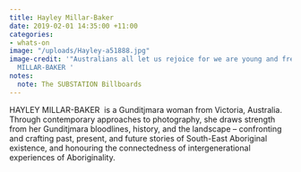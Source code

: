 ```yaml
---
title: Hayley Millar-Baker
date: 2019-02-01 14:35:00 +11:00
categories:
- whats-on
image: "/uploads/Hayley-a51888.jpg"
image-credit: '"Australians all let us rejoice for we are young and free" by HAYLEY
  MILLAR-BAKER '
notes:
  note: The SUBSTATION Billboards
---
```


HAYLEY MILLAR-BAKER  is a Gunditjmara woman from Victoria, Australia. Through contemporary approaches to photography, she draws strength from her Gunditjmara bloodlines, history, and the landscape – confronting and crafting past, present, and future stories of South-East Aboriginal existence, and honouring the connectedness of intergenerational experiences of Aboriginality. 
